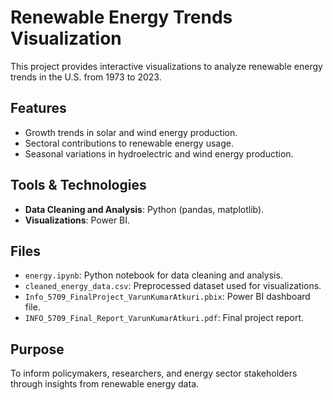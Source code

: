 # Renewable Energy Trends Visualization
This project provides interactive visualizations to analyze renewable energy trends in the U.S. from 1973 to 2023.

## Features
- Growth trends in solar and wind energy production.
- Sectoral contributions to renewable energy usage.
- Seasonal variations in hydroelectric and wind energy production.

## Tools & Technologies
- **Data Cleaning and Analysis**: Python (pandas, matplotlib).
- **Visualizations**: Power BI.

## Files
- `energy.ipynb`: Python notebook for data cleaning and analysis.
- `cleaned_energy_data.csv`: Preprocessed dataset used for visualizations.
- `Info_5709_FinalProject_VarunKumarAtkuri.pbix`: Power BI dashboard file.
- `INFO_5709_Final_Report_VarunKumarAtkuri.pdf`: Final project report.

## Purpose
To inform policymakers, researchers, and energy sector stakeholders through insights from renewable energy data.

